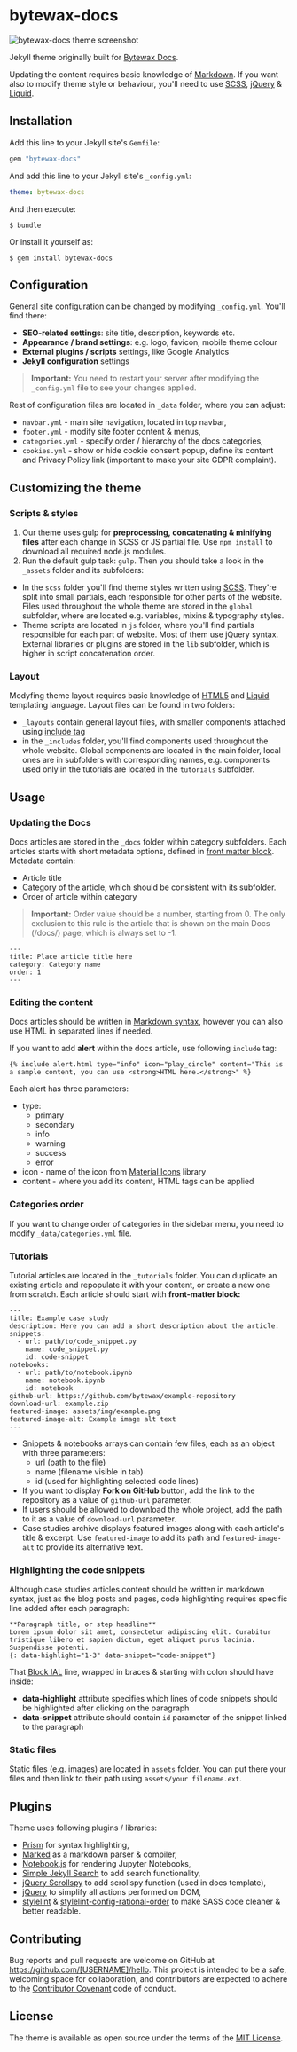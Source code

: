 # bytewax-docs

![bytewax-docs theme screenshot](screenshot.png "bytewax-docs theme")

Jekyll theme originally built for [Bytewax Docs](https://docs.bytewax.io/).

Updating the content requires basic knowledge of [Markdown](https://www.markdownguide.org/getting-started/). If you want also to modify theme style or behaviour, you'll need to use [SCSS](https://sass-lang.com/), [jQuery](https://jquery.com/) & [Liquid](https://jekyllrb.com/docs/liquid/).

## Installation

Add this line to your Jekyll site's `Gemfile`:

```ruby
gem "bytewax-docs"
```

And add this line to your Jekyll site's `_config.yml`:

```yaml
theme: bytewax-docs
```

And then execute:

    $ bundle

Or install it yourself as:

    $ gem install bytewax-docs

## Configuration

General site configuration can be changed by modifying `_config.yml`. You'll find there:
- **SEO-related settings**: site title, description, keywords etc.
- **Appearance / brand settings**: e.g. logo, favicon, mobile theme colour
- **External plugins / scripts** settings, like Google Analytics
- **Jekyll configuration** settings

> **Important:** You need to restart your server after modifying the `_config.yml` file to see your changes applied.

Rest of configuration files are located in `_data` folder, where you can adjust:
- `navbar.yml` - main site navigation, located in top navbar,
- `footer.yml` - modify site footer content & menus,
- `categories.yml` - specify order / hierarchy of the docs categories,
- `cookies.yml` - show or hide cookie consent popup, define its content and Privacy Policy link (important to make your site GDPR complaint).

## Customizing the theme

### Scripts & styles

1. Our theme uses gulp for **preprocessing, concatenating & minifying files** after each change in SCSS or JS partial file. Use `npm install` to download all required node.js modules.
2. Run the default gulp task: `gulp`. Then you should take a look in the `_assets` folder and its subfolders:
- In the `scss` folder you'll find theme styles written using [SCSS](https://sass-lang.com/). They're split into small partials, each responsible for other parts of the website. Files used throughout the whole theme are stored in the `global` subfolder, where are located e.g. variables, mixins & typography styles. 
- Theme scripts are located in `js` folder, where you'll find partials responsible for each part of website. Most of them use jQuery syntax. External libraries or plugins are stored in the `lib` subfolder, which is higher in script concatenation order.

### Layout

Modyfing theme layout requires basic knowledge of [HTML5](https://developer.mozilla.org/pl/docs/Web/Guide/HTML/HTML5) and [Liquid](https://jekyllrb.com/docs/liquid/) templating language. Layout files can be found in two folders:
- `_layouts` contain general layout files, with smaller components attached using [include tag](https://jekyllrb.com/docs/includes/)
- in the `_includes` folder, you'll find components used throughout the whole website. Global components are located in the main folder, local ones are in subfolders with corresponding names, e.g. components used only in the tutorials are located in the `tutorials` subfolder.

## Usage

### Updating the Docs

Docs articles are stored in the `_docs` folder within category subfolders. Each articles starts with short metadata options, defined in [front matter block](https://jekyllrb.com/docs/front-matter/). Metadata contain:
- Article title
- Category of the article, which should be consistent with its subfolder.
- Order of article within category

> **Important:** Order value should be a number, starting from 0. The only exclusion to this rule is the article that is shown on the main Docs (/docs/) page, which is always set to -1.

```
---
title: Place article title here
category: Category name
order: 1
---
```

### Editing the content

Docs articles should be written in [Markdown syntax](https://www.markdownguide.org/cheat-sheet/), however you can also use HTML in separated lines if needed.

If you want to add **alert** within the docs article, use following `include` tag:
```
{% include alert.html type="info" icon="play_circle" content="This is a sample content, you can use <strong>HTML here.</strong>" %}
```
Each alert has three parameters:
- type:
    - primary
    - secondary
    - info
    - warning
    - success
    - error
- icon - name of the icon from [Material Icons](https://material.io/resources/icons/) library
- content - where you add its content, HTML tags can be applied

### Categories order

If you want to change order of categories in the sidebar menu, you need to modify `_data/categories.yml` file.

### Tutorials

Tutorial articles are located in the `_tutorials` folder. You can duplicate an existing article and repopulate it with your content, or create a new one from scratch. Each article should start with **front-matter block:**
```
---
title: Example case study
description: Here you can add a short description about the article.
snippets:
  - url: path/to/code_snippet.py
    name: code_snippet.py
    id: code-snippet
notebooks:
  - url: path/to/notebook.ipynb
    name: notebook.ipynb
    id: notebook
github-url: https://github.com/bytewax/example-repository
download-url: example.zip
featured-image: assets/img/example.png
featured-image-alt: Example image alt text
---
```
- Snippets & notebooks arrays can contain few files, each as an object with three parameters: 
    - url (path to the file)
    - name (filename visible in tab)
    - id (used for highlighting selected code lines)
- If you want to display **Fork on GitHub** button, add the link to the repository as a value of `github-url` parameter.
- If users should be allowed to download the whole project, add the path to it as a value of `download-url` parameter.
- Case studies archive displays featured images along with each article's title & excerpt.  Use `featured-image` to add its path and `featured-image-alt` to provide its alternative text.

### Highlighting the code snippets

Although case studies articles content should be written in markdown syntax, just as the blog posts and pages, code highlighting requires specific line added after each paragraph:

```
**Paragraph title, or step headline**
Lorem ipsum dolor sit amet, consectetur adipiscing elit. Curabitur tristique libero et sapien dictum, eget aliquet purus lacinia. Suspendisse potenti.
{: data-highlight="1-3" data-snippet="code-snippet"}
```
That [Block IAL](https://kramdown.gettalong.org/syntax.html#block-ials) line, wrapped in braces & starting with colon should have inside:
- **data-highlight** attribute specifies which lines of code snippets should be highlighted after clicking on the paragraph
- **data-snippet** attribute should contain `id` parameter of the snippet linked to the paragraph

### Static files

Static files (e.g. images) are located in `assets` folder. You can put there your files and then link to their path using `assets/your filename.ext`.

## Plugins

Theme uses following plugins / libraries:
- [Prism](https://prismjs.com/) for syntax highlighting,
- [Marked](https://marked.js.org/) as a markdown parser & compiler,
- [Notebook.js](https://github.com/jsvine/notebookjs) for rendering Jupyter Notebooks,
- [Simple Jekyll Search](https://github.com/christian-fei/Simple-Jekyll-Search) to add search functionality,
- [jQuery Scrollspy](https://github.com/sxalexander/jquery-scrollspy) to add scrollspy function (used in docs template),
- [jQuery](https://jquery.com/) to simplify all actions performed on DOM,
- [stylelint](https://stylelint.io/) & [stylelint-config-rational-order](https://www.npmjs.com/package/stylelint-config-rational-order) to make SASS code cleaner & better readable.

## Contributing

Bug reports and pull requests are welcome on GitHub at https://github.com/[USERNAME]/hello. This project is intended to be a safe, welcoming space for collaboration, and contributors are expected to adhere to the [Contributor Covenant](http://contributor-covenant.org) code of conduct.

## License

The theme is available as open source under the terms of the [MIT License](https://opensource.org/licenses/MIT).